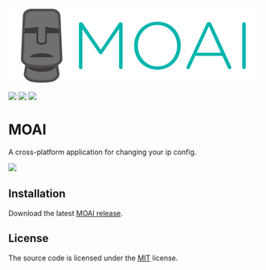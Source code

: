 ![](https://github.com/ShawnLin013/moai/blob/master/images/logo.png)

[![](https://img.shields.io/badge/platform-macOS%20%7C%20Windows%20%7C%20Linux-lightgrey.svg)](https://github.com/ShawnLin013/moai/releases/latest)
[![](https://img.shields.io/github/release/ShawnLin013/moai.svg)](https://github.com/ShawnLin013/moai/releases/latest)
[![](https://img.shields.io/badge/License-MIT-blue.svg)](https://opensource.org/licenses/MIT)

# MOAI

A cross-platform application for changing your ip config.

![](https://github.com/ShawnLin013/moai/blob/master/images/preview.gif)

## Installation

Download the latest [MOAI release](https://github.com/ShawnLin013/moai/releases/latest).

## License

The source code is licensed under the [MIT](LICENSE) license.
